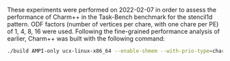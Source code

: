 These experiments were performed on 2022-02-07 in order to assess the performance of Charm++ in the Task-Bench benchmark for the stencil1d pattern. ODF factors (number of vertices per chare, with one chare per PE) of 1, 4, 8, 16 were used. Following the fine-grained performance analysis of earlier, Charm++ was built with the following command:

```bash
./build AMPI-only ucx-linux-x86_64 --enable-shmem --with-prio-type=char --with-production -j10 --force slurmpmi --basedir=/opt/apps/ucx/1.11.2 -DCMK_NO_MSG_PRIOS=1 -DCSD_NO_IDLE_TRACING=1 -DCSD_NO_PERIODIC=1 -DCSD_NO_SCHEDLOOP=1
```
